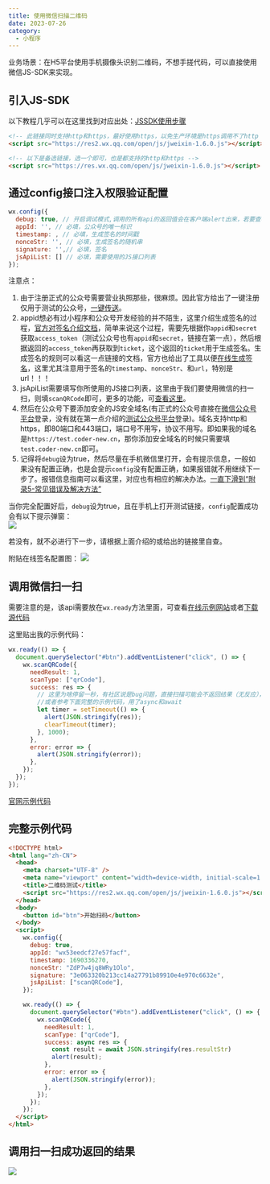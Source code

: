 ```yaml
---
title: 使用微信扫描二维码
date: 2023-07-26
category:
  - 小程序
---
```



业务场景：在H5平台使用手机摄像头识别二维码，不想手搓代码，可以直接使用微信JS-SDK来实现。


<!-- more -->

## 引入JS-SDK


以下教程几乎可以在这里找到对应出处：[JSSDK使用步骤](https://developers.weixin.qq.com/doc/offiaccount/OA_Web_Apps/JS-SDK.html#2)

```html
<!-- 此链接同时支持http和https，最好使用https，以免生产环境是https调用不了http -->
<script src="https://res2.wx.qq.com/open/js/jweixin-1.6.0.js"></script>

<!-- 以下是备选链接，选一个即可，也是都支持的http和https -->
<script src="https://res.wx.qq.com/open/js/jweixin-1.6.0.js"></script>
```

## 通过config接口注入权限验证配置

```js
wx.config({
  debug: true, // 开启调试模式,调用的所有api的返回值会在客户端alert出来，若要查看传入的参数，可以在pc端打开，参数信息会通过log打出，仅在pc端时才会打印。
  appId: '', // 必填，公众号的唯一标识
  timestamp: , // 必填，生成签名的时间戳
  nonceStr: '', // 必填，生成签名的随机串
  signature: '',// 必填，签名
  jsApiList: [] // 必填，需要使用的JS接口列表
});
```



注意点：
1. 由于注册正式的公众号需要营业执照那些，很麻烦。因此官方给出了一键注册仅用于测试的公众号，[一键传送](https://mp.weixin.qq.com/debug/cgi-bin/sandbox?t=sandbox/login)。
2. appid想必有过小程序和公众号开发经验的并不陌生，这里介绍生成签名的过程，[官方对签名介绍文档](https://developers.weixin.qq.com/doc/offiaccount/OA_Web_Apps/JS-SDK.html#62)，简单来说这个过程，需要先根据你`appid`和`secret`获取`access_token`（测试公众号也有`appid`和`secret`，链接在第一点），然后根据返回的`access_token`再获取到`ticket`，这个返回的`ticket`用于生成签名。生成签名的规则可以看这一点链接的文档，官方也给出了工具以便[在线生成签名](https://mp.weixin.qq.com/debug/cgi-bin/sandbox?t=jsapisign)，这里尤其注意用于签名的`timestamp`、`nonceStr`、和`url`，特别是url！！！
3. jsApiList需要填写你所使用的JS接口列表，这里由于我们要使用微信的扫一扫，则填`scanQRCode`即可，更多的功能，可[查看这里](https://developers.weixin.qq.com/doc/offiaccount/OA_Web_Apps/JS-SDK.html#63)。
4. 然后在公众号下要添加安全的JS安全域名(有正式的公众号直接在[微信公众号平台](https://mp.weixin.qq.com/)登录，没有就在第一点介绍的[测试公众号平台](https://mp.weixin.qq.com/debug/cgi-bin/sandbox?t=sandbox/login)登录)。域名支持http和https，即80端口和443端口，端口号不用写，协议不用写。即如果我的域名是`https://test.coder-new.cn`，那你添加安全域名的时候只需要填`test.coder-new.cn`即可。
5. 记得将`debug`设为true，然后尽量在手机微信里打开，会有提示信息，一般如果没有配置正确，也是会提示`config`没有配置正确，如果报错就不用继续下一步了。报错信息指南可以看这里，对应也有相应的解决办法。[一直下滑到“附录5-常见错误及解决方法”](https://developers.weixin.qq.com/doc/offiaccount/OA_Web_Apps/JS-SDK.html#62)


当你完全配置好后，`debug`设为true，且在手机上打开测试链接，`config`配置成功会有以下提示弹窗：  
![](./img//wx-api-test-success.jpg)  

若没有，就不必进行下一步，请根据上面介绍的或给出的链接里自查。

附贴在线签名配置图：
![](./img/sign-demo.png)

## 调用微信扫一扫

需要注意的是，该api需要放在`wx.ready`方法里面，可查看[在线示例网站](https://www.weixinsxy.com/jssdk/)或者[下载源代码](https://www.weixinsxy.com/jssdk/sample.zip)

这里贴出我的示例代码：
```js
wx.ready(() => {
  document.querySelector("#btn").addEventListener("click", () => {
    wx.scanQRCode({
      needResult: 1,
      scanType: ["qrCode"],
      success: res => {
        // 这里为啥停留一秒，有社区说是bug问题，直接扫描可能会不返回结果（无反应），可查看：https://developers.weixin.qq.com/community/develop/doc/00040aa59e828087e59a70e2b51c00
        //或者参考下面完整的示例代码，用了async和await
        let timer = setTimeout(() => {
          alert(JSON.stringify(res));
          clearTimeout(timer);
        }, 1000);
      },
      error: error => {
        alert(JSON.stringify(error));
      },
    });
  });
});
```

[官网示例代码](https://developers.weixin.qq.com/doc/offiaccount/OA_Web_Apps/JS-SDK.html#49)


## 完整示例代码

```html
<!DOCTYPE html>
<html lang="zh-CN">
  <head>
    <meta charset="UTF-8" />
    <meta name="viewport" content="width=device-width, initial-scale=1.0" />
    <title>二维码测试</title>
    <script src="https://res2.wx.qq.com/open/js/jweixin-1.6.0.js"></script>
  </head>
  <body>
    <button id="btn">开始扫码</button>
  </body>
  <script>
    wx.config({
      debug: true,
      appId: "wx53eedcf27e57facf",
      timestamp: 1690336270,
      nonceStr: "ZdP7w4jq8WRy1Olo",
      signature: "3e063320b213cc14a27791b89910e4e970c6632e",
      jsApiList: ["scanQRCode"],
    });

    wx.ready(() => {
      document.querySelector("#btn").addEventListener("click", () => {
        wx.scanQRCode({
          needResult: 1,
          scanType: ["qrCode"],
          success: async res => {
            const result = await JSON.stringify(res.resultStr)
            alert(result);
          },
          error: error => {
            alert(JSON.stringify(error));
          },
        });
      });
    });
  </script>
</html>

```

## 调用扫一扫成功返回的结果

![](./img/scan-success.jpg)